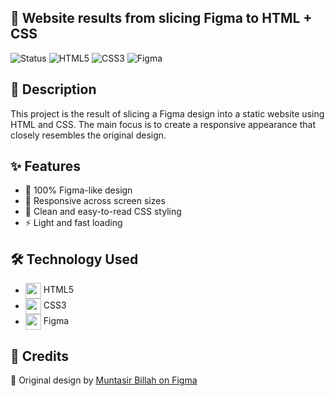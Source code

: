 ## 🎨 Website results from slicing Figma to HTML + CSS
![Status](https://img.shields.io/badge/Status-Selesai-green) 
![HTML5](https://img.shields.io/badge/HTML5-orange?logo=html5&logoColor=white) 
![CSS3](https://img.shields.io/badge/CSS3-blue?logo=css3&logoColor=white) 
![Figma](https://img.shields.io/badge/Figma-%23F24E1E?logo=figma&logoColor=white)
## 📌 Description
This project is the result of slicing a Figma design into a static website using HTML and CSS.
The main focus is to create a responsive appearance that closely resembles the original design.
## ✨ Features
- 🎯 100% Figma-like design
- 📱 Responsive across screen sizes
- 🎨 Clean and easy-to-read CSS styling
- ⚡ Light and fast loading

## 🛠️  Technology Used
- <img src="https://cdn.jsdelivr.net/gh/devicons/devicon/icons/html5/html5-plain-wordmark.svg" width="25" style="vertical-align:middle;"/> HTML5  
- <img src="https://cdn.jsdelivr.net/gh/devicons/devicon/icons/css3/css3-plain-wordmark.svg" width="25" style="vertical-align:middle;"/> CSS3  
- <img src="https://cdn.jsdelivr.net/gh/devicons/devicon/icons/figma/figma-original.svg" width="25" style="vertical-align:middle;"/> Figma
## 🙏 Credits 
🎨 Original design by [Muntasir Billah on Figma](https://www.figma.com/community/file/1222060007934600841/responsive-landing-page-design-website-home-page-design-agency-website-ui-design)
